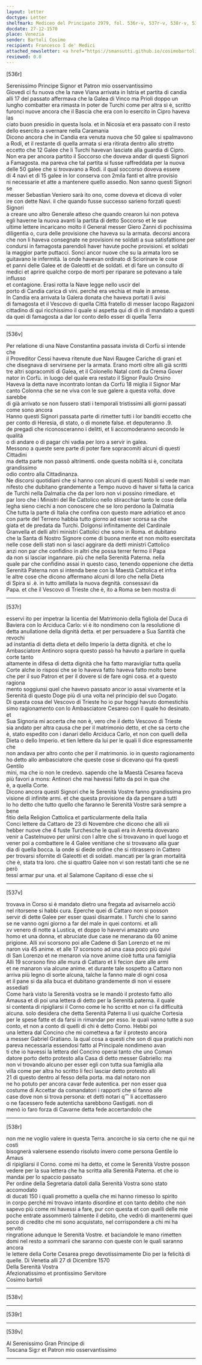 ```yaml
---
layout: letter
doctype: Letter
shelfmark: Mediceo del Principato 2979, fol. 536r-v, 537r-v, 538r-v, 539r-v
docdate: 27-12-1570
place: Venezia
sender: Bartoli Cosimo
recipient: Francesco I de' Medici
attached_newsletter: <a href="https://smansutti.github.io/cosimobartoli/texts/3080_223/">3080_223</a>
reviewed: 0.0
---
```


[536r]  
  
  
Serenissimo Principe Signor et Patron mio osservantissimo  
Giovedi ci fu nuova che la nave Viana arrivata in Istria et partita di candia  
alli 17 del passato affermava che la Galea di Vinco ma Prioli doppo un  
lungho combatter era rimasta in poter de Turchi come per altra si è, scritto  
furonci nuove ancora che il Bascia che era con lo esercito in Cipro haveva las  
ciato buon presidio in questa Isola. et in Nicosia et era passato con il resto  
dello esercito a svernare nella Caramania  
Dicono ancora che in Candia era venuta nuova che 50 galee si spalmavono  
a Rodi, et il restante di quella armata si era ritirata dentro allo stretto  
eccetto che 12 Galee che li Turchi havevan lasciate alla guardia di Cipro.  
Non era per ancora partito il Soccorso che doveva andar di questi Signori  
a Famagosta. ma pareva che tal partita si fusse raffreddata per la nuova  
delle 50 galee che si trovavano a Rodi. il qual soccorso doveva essere  
di 4 navi et di 15 galee in lor conserva con 2mila fanti et altre provisio  
ni necessarie et atte a mantenere quello assedio. Non sanno questi Signori se  
messer Sebastian Veniero sarà ito ono, come doveva et diceva di voler  
ire con dette Navi. il che quando fusse successo sarieno forzati questi Signori  
a creare uno altro Generale atteso che quando crearon lui non poteva  
egli haverne la nuova avanti la partita di detto Soccorso et le sue  
ultime lettere incaricano molto il General messer Giero Zanni di pochissima  
diligentia o, cura delle provisione che haveva su la armata. decorsi ancora  
che non li haveva consegnate ne provisioni ne soldati a sua satisfattione per  
condursi in famagosta parendoli haver havute poche provisioni. et soldati  
la maggior parte puttacci. Sonci ancor nuove che su la armata loro se  
guitavano le infermità. la onde havevan ordinato di Sciorinare le cose  
et panni delle Galee et de Galeotti et de soldati. et di fare un consulto di  
medici et aprire qualche corpo de morti per riparare se potevano a tale influsso  
et contagione. Erasi rotta la Nave legge nello uscir del  
porto di Candia carica di vini. perché era vechia et male in arnese.  
In Candia era arrivata la Galera donata che haveva portati li avisi  
di famagosta et il Vescovo di quella Città fratello di messer Iacopo Ragazoni  
cittadino di qui ricchissimo il quale si aspetta qui di di in di mandato a questi  
da quei di famagosta a dar lor conto dello esser di quella Terra  
  
---  

[536v]  
  
  
Per relatione di una Nave Constantina passata invista di Corfù si intende che  
il Proveditor Cessi haveva ritenute due Navi Raugee Cariche di grani et  
che disegnava di servirsene per la armata. Erano morti oltre alli già scritti  
tre altri sopracomiti di Galea, et il Colonello Natal conti da Crema Gover  
nator in Corfù. in luogo del quale era restato il Signor Paulo Orsino  
Haveva la detta nave incontrato lontan da Corfù 18 miglia il Signor Mar  
canto Colonna che se ne viva con le sue galere a questa volta. dove sarebbe  
di già arrivato se non fussero stati i temporali tristissimi alli giorni passati  
come sono ancora  
Hanno questi Signori passata parte di rimetter tutti i lor banditi eccetto che  
per conto di Heresia, di stato, o di monete false. et deputeranno .9.  
de pregadi che riconosceranno i delitti, et li accomoderanno secondo le qualità  
o di andare o di pagar chi vadia per loro a servir in galea.  
Messono a queste sere parte di poter fare sopracomiti alcuni di questi Cittadini  
ma detta parte non passò altrimenti. onde questa nobiltà si è, concitata grandissimo  
odio contro alla Cittadinanza.  
Ne discorsi quotidiani che si hanno con alcuni di questi Nobili si vede man  
nifesto che dubitano grandemente a Tempo nuovo di haver si fatta la carica  
de Turchi nella Dalmatia che da per loro non vi possino rimediare. et  
par loro che i Ministri del Re Cattolico nello stiracchiar tanto le cose della  
legha sieno ciechi a non conoscere che se loro perdono la Dalmatia  
Che tutta la parte di Italia che confina con questo mare adriatico et anco  
con parte del Terreno habbia tutto giorno ad esser scorsa sa che  
giata et de predata da Turchi. Dolgonsi infinitamente del Cardinale  
Granvella et delli altri ministri Cattolici che sono in Roma. et dubitano  
che la Santa di Nostro Signore come di buona mente et non molto esercitata  
nelle cose delli stati non si lasci aggirare da detti ministri Cattolico  
anzi non par che confidino in altri che possa terrer fermo il Papa  
da non si lasciar ingannare. più che nella Serenità Paterna. nella  
quale par che confidino assai in questo caso, tenendo oppenione che detta  
Serenità Paterna non si intenda bene con la Maestà Cattolica et infra  
le altre cose che dicono affermano alcuni di loro che nella Dieta  
di Spira si .è. in tutto amillata la nuova degnità. consessavi da  
Papa. et che il Vescovo di Trieste che è, ito a Roma se ben mostra di  
  
---  

[537r]  
  
  
esservi ito per impetrar la licentia del Matrimonio della figliola del Duca di  
Baviera con lo Arciduca Carlo: vi è ito nondimeno con la resolutione di  
detta anullatione della dignità detta. et per persuadere a Sua Santità che revochi  
ad instantia di detta dieta et dello Imperio la detta dignità. et che lo  
Ambasciatore Antinoro sopra questo passò ha havuto a parlare in quella corte tanto  
altamente in difesa di detta dignità che ha fatto maravigliar tutta quella  
Corte alche io risposi che se lo haveva fatto haveva fatto molto bene  
che per il suo Patron et per il dovere si de fare ogni cosa. et a questo ragiona  
mento soggiunsi quel che havevo passato ancor io assai vivamente et la  
Serenità di questo Doge più di una volta nel principio del suo Dogato.  
Di questa cosa del Vescovo di Trieste ho io pur hoggi havuto domestichis  
simo ragionamento con lo Ambasciatore Cesareo con il quale ho desinato. et  
Sua Signoria mi accerta che non è, vero che il detto Vescovo di Trieste  
sia andato per altra causa che per il matrimonio detto, et che sa certo che  
è, stato espedito con i danari dello Arciduca Carlo, et non con quelli della  
Dieta o dello Imperio. et tien lettere da lui per le quali li dice espressamente che  
non andava per altro conto che per il matrimonio. io in questo ragionamento  
ho detto allo ambasciatore che queste cose si dicevano qui fra questi Gentilo  
mini, ma che io non le credevo. sapendo che la Maestà Cesarea faceva  
più favori a mons: Antinori che mai havessi fatto da poi in qua che  
è, a quella Corte.  
Dicono ancora questi Signori che le Serenità Vostre fanno grandissima pro  
visione di infinite armi. et che questa provisione da da pensare a tutti  
Io ho detto che tutto quello che faranno le Serenità Vostre sarà sempre a bene  
fitio della Religion Cattolica et particularmente della Italia  
Conci lettere da Cattaro de 23 di Novembre che dicono che alli xii  
hebber nuove che 4 fuste Turchesche le quali era in Arenta dovevano  
venir a Castelnuovo per unirsi con l altre che si trovavano in quel luogo et  
vener poi a combattere le 4 Galee venitiane che si trovavano alla guar  
dia di quella bocca. la onde si diede ordine che si ritirassero in Cattero  
per trovarsi sfornite di Galeotti et di soldati. mancati per la gran mortalità  
che è, stata tra loro. che si quattro Galee non vi son restati tanti che se ne però  
tessi armar pur una. et al Salamone Capitano di esse che si  
  
---  

[537v]  
  
  
trovava in Corso si è mandato dietro una fregata ad avisarnelo acciò  
nel ritorsene si habbi cura. Eperche quei di Cattaro non si posson  
servir di dette Galee per esser quasi disarmate. I Turchi che lo sanno  
se ne vanno ogni giorno a far del male in quei contorni. et alli  
xv venero di notte a Lustica, et doppo lo havervi amazato uno  
homo et una donna, et abruciate due case ne menarano da 60 anime  
prigione. Alli xvi scorsono poi alle Cadene di San Lorenzo et ne mi  
naron via 45 anime. et alle 17 scorsono ad una casa poco più quivi  
di San Lorenzo et ne menaron via nove anime cioè tutta una famiglia  
Alli 19 scorsono fino alle mura di Cattaro et li fecion dare alle armi  
et ne manaron via alcune anime. et durante tale sospetto a Cattaro non  
arriva più legno di sorte alcuna, talche la fanno male di ogni cosa  
et il pane si da alla buca et dubitano grandemente di non vi essere  
assediati  
Come harà visto la Serenità vostra se le mandò il protesto fatto allo  
Amausa et di poi una lettera di detto per la Serenità paterna. il quale  
si contenta di ripigliarsi il Corno come le ho scritto et non ci fa difficultà  
alcuna. solo desidera che detta Serenità Paterna li usi qualche Cortesia  
per le spese fatte et da farsi in rimandar per esso. le quali vanno tutte a suo  
conto, et non a conto di quelli di chi è detto Corno. Hebbi poi  
una lettera dal Concino che mi cometteva a far il protesto ancora  
a messer Gabriel Gratiano. la qual cosa a questi che son di qua pratichi non  
pareva necessaria essendosi fatto al Principale nondimeno avan  
ti che io havessi la lettera del Concino operai tanto che uno Coman  
datore porto detto protesto alla Casa di detto messer Gabriello: ma  
non vi trovando alcuno per esser egli con tutta sua famiglia alla  
villa come per altra ho scritto li feci lasciar detto protesto alli  
21 di questo dentro al fesso della porta. ma dal notaro non  
ne ho potuto per ancora cavar fede autentica. per non esser qua  
costume di Accettar da comandatori i rapporti che si fanno alle  
case dove non si trova persona: et detti notari q⁀ li accettassero  
o ne facessero fede autenticha sarebbono Gastigati. non di  
menò io faro forza di Cavarne detta fede accertandolo che  
  
---  

[538r]  
  
  
non me ne voglio valere in questa Terra. ancorche io sia certo che ne qui ne costì  
bisognerà valersene essendo risoluto invero come persona Gentile lo Amaus  
di ripigliarsi il Corno. come mi ha detto, et come le Serenità Vostre posson  
vedere per la sua lettera che ha scritta alla Serenità Paterna. et che io  
mandai per lo spaccio passato  
Per ordine della Segretaria datoli dalla Serenità Vostra sono stato accomodato  
di ducati 150 i quali prometto a quella che mi hanno rimesso lo spirito  
in corpo perché mi trovavo intanto disordine et con tanto debito che non  
sapevo più come mi havessi a fare, pur con questa et con quelli delle mie  
poche entrate assommerò talmente il debito, che vedrò di mantenermi quei  
poco di credito che mi sono acquistato, nel corrispondere a chi mi ha servito  
ringratione adunque le Serenità Vostre. et baciandole le mano rimetten  
domi nel resto a sommarii che saranno con queste con le quali saranno ancora  
le lettere della Corte Cesarea prego devotissimamente Dio per la felicità di  
quelle. Di Venetia alli 27 di Dicembre 1570  
Della Serenità Vostra  
Afezionatissimo et prontissimo Servitore  
Cosimo bartoli  
  
---  

[538v]  
  
  
  
---  

[539r]  
  
  
  
---  

[539v]  
  
  
Al Serenissimo Gran Principe di  
Toscana Sig:r et Patron mio osservantissimo  
  
---  

